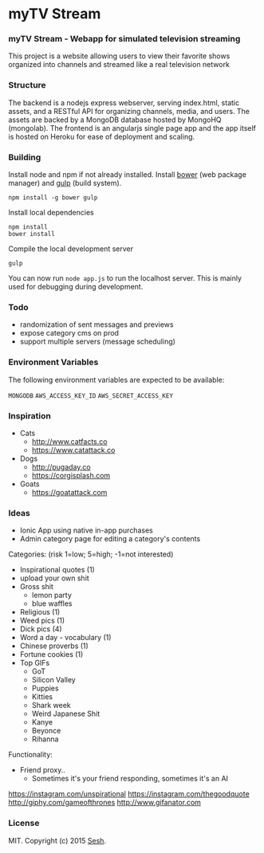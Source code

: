 # myTV Stream

### myTV Stream - Webapp for simulated television streaming

This project is a website allowing users to view their favorite shows organized into channels and streamed like a real television network


### Structure

The backend is a nodejs express webserver, serving index.html, static assets, and a RESTful API for organizing channels, media, and users. The assets are backed by a MongoDB database hosted by MongoHQ (mongolab). The frontend is an angularjs single page app and the app itself is hosted on Heroku for ease of deployment and scaling.


### Building

Install node and npm if not already installed. Install [bower](http://bower.io/) (web package manager) and [gulp](http://gulpjs.com/) (build system).

```
npm install -g bower gulp
```

Install local dependencies

```
npm install
bower install
```

Compile the local development server

```
gulp
```

You can now run `node app.js` to run the localhost server. This is mainly used for debugging during development.

### Todo

* randomization of sent messages and previews
* expose category cms on prod
* support multiple servers (message scheduling)

### Environment Variables

The following environment variables are expected to be available:

`MONGODB`
`AWS_ACCESS_KEY_ID`
`AWS_SECRET_ACCESS_KEY`

### Inspiration

* Cats
  * http://www.catfacts.co
  * https://www.catattack.co
* Dogs
  * http://pugaday.co
  * https://corgisplash.com
* Goats
  * https://goatattack.com

### Ideas

* Ionic App using native in-app purchases
* Admin category page for editing a category's contents

Categories: (risk 1=low; 5=high; -1=not interested)
  * Inspirational quotes (1)
  * upload your own shit
  * Gross shit
    * lemon party
    * blue waffles
  * Religious (1)
  * Weed pics (1)
  * Dick pics (4)
  * Word a day - vocabulary (1)
  * Chinese proverbs (1)
  * Fortune cookies (1)
  * Top GIFs
    * GoT
    * Silicon Valley
    * Puppies
    * Kitties
    * Shark week
    * Weird Japanese Shit
    * Kanye
    * Beyonce
    * Rihanna

Functionality:
  * Friend proxy..
    * Sometimes it's your friend responding, sometimes it's an AI

https://instagram.com/unspirational
https://instagram.com/thegoodquote
http://giphy.com/gameofthrones
http://www.gifanator.com

### License

MIT. Copyright (c) 2015 [Sesh](http://seshapp.com).
